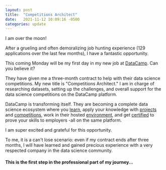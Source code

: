 ```yaml
---
layout: post
title:  "Competitions Architect"
date:   2021-11-12 10:09:16 -0500
categories: update
---
```

I am over the moon!

After a grueling and often demoralizing job hunting experience (129 applications over the last few months), I have a fantastic opportunity. 

This coming Monday will be my first day in my new job at [DataCamp][dc]. Can you believe it?

They have given me a three-month contract to help with their data science competitions. My new title is "Competitions Architect." I am in charge of researching datasets, setting up the challenges, and overall support for the data science competitions on the DataCamp platform.

DataCamp is transforming itself. They are becoming a complete data science ecosystem where you [learn][lrn], apply your knowledge with [projects][proj] and [competitions][comp], work in their hosted [environment][workspace], and get [certified][cert] to prove your skills to employers -all on the same platform.

I am super excited and grateful for this opportunity. 

To me, it is a can't lose scenario: even if my contract ends after three months, I will have learned and gained precious experience with a very respected company in the data science community. 

#### This is the first step in the professional part of my journey...

[dc]: https://www.datacamp.com
[lrn]: https://www.datacamp.com/interactive-learning
[proj]: https://www.datacamp.com/projects
[comp]: https://www.datacamp.com/data-science-competitions
[workspace]: https://www.datacamp.com/workspace
[cert]: https://www.datacamp.com/certification
